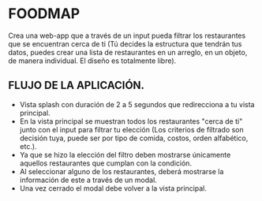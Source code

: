 # FOODMAP


Crea una web-app que a través de un input pueda filtrar los restaurantes que se encuentran cerca de ti (Tú decides la estructura que tendrán tus datos, puedes crear una lista de restaurantes en un arreglo, en un objeto, de manera individual. El diseño es totalmente libre).


## FLUJO DE LA APLICACIÓN.

- Vista splash con duración de 2 a 5 segundos que redirecciona a tu vista principal.
- En la vista principal se muestran todos los restaurantes "cerca de ti" junto con el input para filtrar tu elección (Los criterios de filtrado son decisión tuya, puede ser por tipo de comida, costos, orden alfabético, etc.).
- Ya que se hizo la elección del filtro deben mostrarse únicamente aquellos restaurantes que cumplan con la condición.
- Al seleccionar alguno de los restaurantes, deberá mostrarse la información de este a través de un modal.
- Una vez cerrado el modal debe volver a la vista principal.
